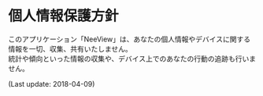 # 個人情報保護方針

このアプリケーション「NeeView」は、あなたの個人情報やデバイスに関する情報を一切、収集、共有いたしません。  
統計や傾向といった情報の収集や、デバイス上でのあなたの行動の追跡も行いません。

(Last update: 2018-04-09)
